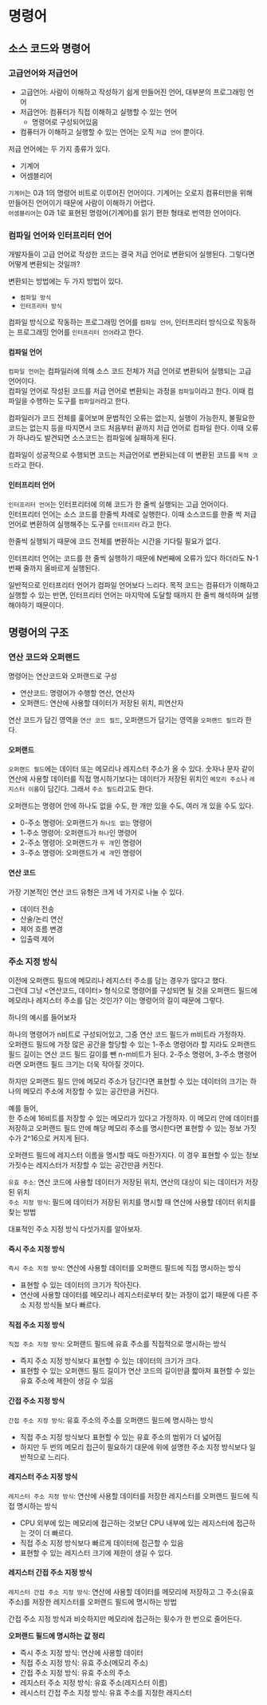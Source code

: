 # 명령어
## 소스 코드와 명령어
### 고급언어와 저급언어
- 고급언어: 사람이 이해하고 작성하기 쉽게 만들어진 언어, 대부분의 프로그래밍 언어
- 저급언어: 컴퓨터가 직접 이해하고 실행할 수 있는 언어
  - 명령어로 구성되어있음
- 컴퓨터가 이해하고 실행할 수 있는 언어는 오직 `저급 언어` 뿐이다.

저급 언어에는 두 가지 종류가 있다.
- 기계어
- 어셈블리어

`기계어`는 0과 1의 명령어 비트로 이루어진 언어이다. 기계어는 오로지 컴퓨터만을 위해 만들어진 언어이기 때문에 사람이 이해하기 어렵다. <br>
`어셈블리어`는 0과 1로 표현된 명령어(기계어)를 읽기 편한 형태로 번역한 언어이다.

### 컴파일 언어와 인터프리터 언어
개발자들이 고급 언어로 작성한 코드는 결국 저급 언어로 변환되어 실행된다. 그렇다면 어떻게 변환되는 것일까?

변환되는 방법에는 두 가지 방법이 있다.
- `컴파일 방식`
- `인터프리터 방식`

컴파일 방식으로 작동하는 프로그래밍 언어를 `컴파일 언어`, 인터프리터 방식으로 작동하는 프로그래밍 언어를 `인터프리터 언어`라고 한다.

#### 컴파일 언어
`컴파일 언어`는 컴파일러에 의해 소스 코드 전체가 저급 언어로 변환되어 실행되는 고급 언어이다. <br>
컴파일 언어로 작성된 코드를 저급 언어로 변환되는 과정을 `컴파일`이라고 한다. 이때 컴파일을 수행하는 도구를 `컴파일러`라고 한다. 

컴파일러가 코드 전체를 훑어보며 문법적인 오류는 없는지, 실행이 가능한지, 불필요한 코드는 없는지 등을 따지면서 코드 처음부터 끝까지 저급 언어로 컴파일 한다. 이때 오류가 하나라도 발견되면 소스코드는 컴파일에 실패하게 된다.

컴파일이 성공적으로 수행되면 코드는 저급언어로 변환되는데 이 변환된 코드를 `목적 코드`라고 한다.

#### 인터프리터 언어
`인터프리터 언어`는 인터프리터에 의해 코드가 한 줄씩 실행되는 고급 언어이다.<br>
인터프리터 언어는 소스 코드를 한줄씩 차례로 실행한다. 이때 소스코드를 한줄 씩 저급 언어로 변환하여 실행해주는 도구를 `인터프리터` 라고 한다.

한줄씩 실행되기 때문에 코드 전체를 변환하는 시간을 기다릴 필요가 없다.

인터프리터 언어는 코드를 한 줄씩 실행하기 때문에 N번째에 오류가 있다 하더라도 N-1번째 줄까지 올바르게 실행된다.

일반적으로 인터프리터 언어가 컴파일 언어보다 느리다. 목적 코드는 컴퓨터가 이해하고 실행할 수 있는 반면, 인터프리터 언어는 마지막에 도달할 때까지 한 줄씩 해석하며 실행해야하기 때문이다.

## 명령어의 구조
### 연산 코드와 오퍼랜드
명령어는 연산코드와 오퍼랜드로 구성
- 연산코드: 명령어가 수행할 연산, 연산자
- 오퍼랜드: 연산에 사용할 데이터가 저장된 위치, 피연산자

연산 코드가 담긴 영역을 `연산 코드 필드`, 오퍼랜드가 담기는 영역을 `오퍼랜드 필드`라 한다.

#### 오퍼랜드
`오퍼랜드 필드`에는 데이터 또는 메모리나 레지스터 주소가 올 수 있다. 숫자나 문자 같이 연산에 사용할 데이터를 직접 명시하기보다는 데이터가 저장된 위치인 `메모리 주소`나 `레지스터 이름`이 담긴다. 그래서 `주소 필드`라고도 한다.

오퍼랜드는 명령어 안에 하나도 없을 수도, 한 개만 있을 수도, 여러 개 있을 수도 있다.
- 0-주소 명령어: 오퍼랜드가 `하나도 없는` 명령어
- 1-주소 명령어: 오퍼랜드가 `하나`인 명령어
- 2-주소 명령어: 오퍼랜드가 `두 개`인 명령어
- 3-주소 명령어: 오퍼랜드가 `세 개`인 명령어

#### 연산 코드
가장 기본적인 연산 코드 유형은 크게 네 가지로 나눌 수 있다.
- 데이터 전송
- 산술/논리 연산
- 제어 흐름 변경
- 입출력 제어

### 주소 지정 방식
이전에 오퍼랜드 필드에 메모리나 레지스터 주소를 담는 경우가 많다고 했다. <br>
그런데 그냥 <연산코드, 데이터> 형식으로 명령어를 구성되면 될 것을 오퍼랜드 필드에 메모리나 레지스터 주소를 담는 것인가?
이는 명령어의 길이 때문에 그렇다. <br>

하나의 예시를 들어보자

하나의 명령어가 n비트로 구성되어있고, 그중 연산 코드 필드가 m비트라 가정하자.<br>
오퍼랜드 필드에 가장 많은 공간을 할당할 수 있는 1-주소 명령어라 할 지라도 오퍼랜드 필드 길이는 연산 코드 필드 길이를 뺀 n-m비트가 된다. 2-주소 명령어, 3-주소 명령어라면 오퍼랜드 필드 크기는 더욱 작아질 것이다.

하지만 오퍼랜드 필드 안에 메모리 주소가 담긴다면 표현할 수 있는 데이터의 크기는 하나의 메모리 주소에 저장할 수 있는 공간만큼 커진다.

예를 들어,<br>
한 주소에 16비트를 저장할 수 있는 메모리가 있다고 가정하자. 이 메모리 안에 데이터를 저장하고 오퍼랜드 필드 안에 해당 메모리 주소를 명시한다면 표현할 수 있는 정보 가짓수가 2^16으로 커지게 된다.

오퍼랜드 필드에 레지스터 이름을 명시할 때도 마찬가지다. 이 경우 표현할 수 있는 정보 가짓수는 레지스터가 저장할 수 있는 공간만큼 커진다.

`유효 주소`: 연산 코드에 사용할 데이터가 저장된 위치, 연산의 대상이 되는 데이터가 저장된 위치<br>
`주소 지정 방식`: 필드에 데이터가 저장된 위치를 명시할 때 연산에 사용할 데이터 위치를 찾는 방법<br>

대표적인 주소 지정 방식 다섯가지를 알아보자.
#### 즉시 주소 지정 방식
`즉시 주소 지정 방식`: 연산에 사용할 데이터를 오퍼랜드 필드에 직접 명시하는 방식
- 표현할 수 있는 데이터의 크기가 작아진다.
- 연산에 사용할 데이터를 메모리나 레지스터로부터 찾는 과정이 없기 때문에 다른 주소 지정 방식들 보다 빠르다.

#### 직접 주소 지정 방식
`직접 주소 지정 방식`: 오퍼랜드 필드에 유효 주소를 직접적으로 명시하는 방식
- 즉지 주소 지정 방식보다 표현할 수 있는 데이터의 크기가 크다.
- 표현할 수 있는 오퍼랜드 필드 길이가 연산 코드의 길이만큼 짧아져 표현할 수 있는 유효 주소에 제한이 생길 수 있음

#### 간접 주소 지정 방식
`간접 주소 지정 방식`: 유효 주소의 주소를 오퍼랜드 필드에 명시하는 방식
- 직접 주소 지정 방식보다 표현할 수 있는 유효 주소의 범위가 더 넓어짐
- 하지만 두 번의 메모리 접근이 필요하기 대문에 위에 설명한 주소 지정 방식보다 일반적으로 느리다.

#### 레지스터 주소 지정 방식
`레지스터 주소 지정 방식`: 연산에 사용할 데이터를 저장한 레지스터를 오퍼랜드 필드에 직접 명시하는 방식
- CPU 외부에 있는 메모리에 접근하는 것보단 CPU 내부에 있는 레지스터에 접근하는 것이 더 빠르다.
- 직접 주소 지정 방식보다 빠르게 데이터에 접근할 수 있음
- 표현할 수 있는 레지스터 크기에 제한이 생길 수 있다.

#### 레지스터 간접 주소 지정 방식
`레지스터 간접 주소 지정 방식`: 연산에 사용할 데이터를 메모리에 저장하고 그 주소(유효 주소)를 저장한 레지스터를 오퍼랜드 필드에 명시하는 방법

간접 주소 지정 방식과 비슷하지만 메모리에 접근하는 횟수가 한 번으로 줄어든다.

**오퍼랜드 필드에 명시하는 값 정리** <br>
- 즉시 주소 지정 방식: 연산에 사용할 데이터
- 직접 주소 지정 방식: 유효 주소(메모리 주소)
- 간접 주소 지정 방식: 유효 주소의 주소
- 레지스터 주소 지정 방식: 유효 주소(레지스터 이름)
- 레시스터 간접 주소 지정 방식: 유효 주소를 지정한 래지스터

